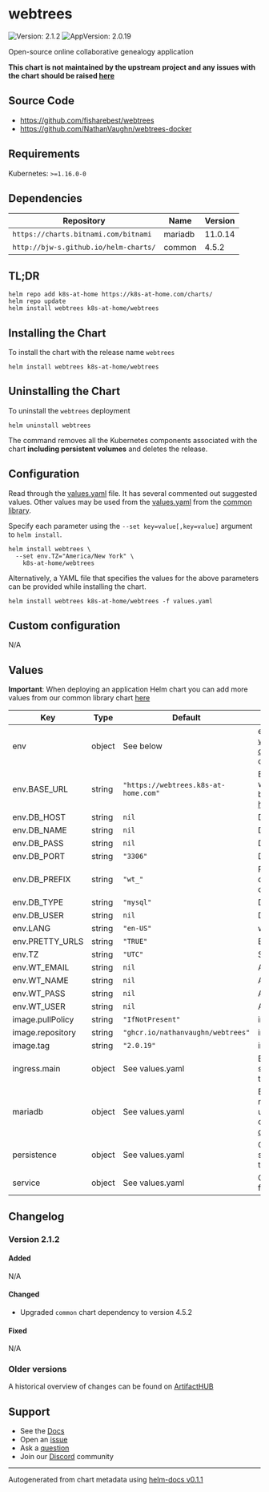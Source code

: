 # webtrees

![Version: 2.1.2](https://img.shields.io/badge/Version-2.1.2-informational?style=flat-square) ![AppVersion: 2.0.19](https://img.shields.io/badge/AppVersion-2.0.19-informational?style=flat-square)

Open-source online collaborative genealogy application

**This chart is not maintained by the upstream project and any issues with the chart should be raised [here](https://github.com/k8s-at-home/charts/issues/new/choose)**

## Source Code

* <https://github.com/fisharebest/webtrees>
* <https://github.com/NathanVaughn/webtrees-docker>

## Requirements

Kubernetes: `>=1.16.0-0`

## Dependencies

| Repository | Name | Version |
|------------|------|---------|
| `https://charts.bitnami.com/bitnami` | mariadb | 11.0.14 |
| `http://bjw-s.github.io/helm-charts/` | common | 4.5.2 |

## TL;DR

```console
helm repo add k8s-at-home https://k8s-at-home.com/charts/
helm repo update
helm install webtrees k8s-at-home/webtrees
```

## Installing the Chart

To install the chart with the release name `webtrees`

```console
helm install webtrees k8s-at-home/webtrees
```

## Uninstalling the Chart

To uninstall the `webtrees` deployment

```console
helm uninstall webtrees
```

The command removes all the Kubernetes components associated with the chart **including persistent volumes** and deletes the release.

## Configuration

Read through the [values.yaml](./values.yaml) file. It has several commented out suggested values.
Other values may be used from the [values.yaml](https://github.com/bjw-s/helm-charts/blob/main/charts/library/common/values.yaml) from the [common library](https://github.com/bjw-s/helm-charts/tree/main/charts/library/common).

Specify each parameter using the `--set key=value[,key=value]` argument to `helm install`.

```console
helm install webtrees \
  --set env.TZ="America/New York" \
    k8s-at-home/webtrees
```

Alternatively, a YAML file that specifies the values for the above parameters can be provided while installing the chart.

```console
helm install webtrees k8s-at-home/webtrees -f values.yaml
```

## Custom configuration

N/A

## Values

**Important**: When deploying an application Helm chart you can add more values from our common library chart [here](https://github.com/bjw-s/helm-charts/tree/main/charts/library/common)

| Key | Type | Default | Description |
|-----|------|---------|-------------|
| env | object | See below | environment variables. See [webtrees-docker documentation](https://github.com/NathanVaughn/webtrees-docker#environment-variables) for more details. |
| env.BASE_URL | string | `"https://webtrees.k8s-at-home.com"` | Base URL of the installation, with protocol. This needs to be in the form of <http://webtrees.example.com> |
| env.DB_HOST | string | `nil` | Database hostname |
| env.DB_NAME | string | `nil` | Database to connect to |
| env.DB_PASS | string | `nil` | Database password |
| env.DB_PORT | string | `"3306"` | Database server port |
| env.DB_PREFIX | string | `"wt_"` | Prefix to give all tables in the database. Set this to a value of "" to have no table prefix. |
| env.DB_TYPE | string | `"mysql"` | Database server type |
| env.DB_USER | string | `nil` | Database username |
| env.LANG | string | `"en-US"` | webtrees localization setting |
| env.PRETTY_URLS | string | `"TRUE"` | Enable pretty URLs |
| env.TZ | string | `"UTC"` | Set the container timezone |
| env.WT_EMAIL | string | `nil` | Admin account email |
| env.WT_NAME | string | `nil` | Admin account full name |
| env.WT_PASS | string | `nil` | Admin account password |
| env.WT_USER | string | `nil` | Admin account username |
| image.pullPolicy | string | `"IfNotPresent"` | image pull policy |
| image.repository | string | `"ghcr.io/nathanvaughn/webtrees"` | image repository |
| image.tag | string | `"2.0.19"` | image tag |
| ingress.main | object | See values.yaml | Enable and configure ingress settings for the chart under this key. |
| mariadb | object | See values.yaml | Enable and configure mariadb database subchart under this key.    For more options see [mariadb chart documentation](https://github.com/bitnami/charts/tree/master/bitnami/mariadb) |
| persistence | object | See values.yaml | Configure persistence settings for the chart under this key. |
| service | object | See values.yaml | Configures service settings for the chart. |

## Changelog

### Version 2.1.2

#### Added

N/A

#### Changed

* Upgraded `common` chart dependency to version 4.5.2

#### Fixed

N/A

### Older versions

A historical overview of changes can be found on [ArtifactHUB](https://artifacthub.io/packages/helm/k8s-at-home/webtrees?modal=changelog)

## Support

* See the [Docs](https://docs.k8s-at-home.com/our-helm-charts/getting-started/)
* Open an [issue](https://github.com/k8s-at-home/charts/issues/new/choose)
* Ask a [question](https://github.com/k8s-at-home/organization/discussions)
* Join our [Discord](https://discord.gg/sTMX7Vh) community

----------------------------------------------
Autogenerated from chart metadata using [helm-docs v0.1.1](https://github.com/k8s-at-home/helm-docs/releases/v0.1.1)

